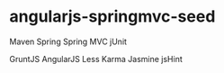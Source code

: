 angularjs-springmvc-seed
========================

Maven
Spring
Spring MVC
jUnit

GruntJS
AngularJS
Less
Karma
Jasmine
jsHint